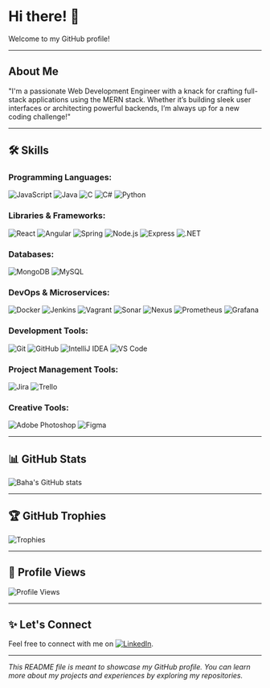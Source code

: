 # Hi there! 👋

Welcome to my GitHub profile!

---

## About Me

"I'm a passionate Web Development Engineer with a knack for crafting full-stack applications using the MERN stack. Whether it’s building sleek user interfaces or architecting powerful backends, I’m always up for a new coding challenge!"

---

## 🛠️ Skills

### **Programming Languages**:
![JavaScript](https://img.shields.io/badge/JavaScript-ES6+-yellow) ![Java](https://img.shields.io/badge/Java-8-orange) ![C](https://img.shields.io/badge/C-Programming-blue) ![C#](https://img.shields.io/badge/C%23-Framework-purple) ![Python](https://img.shields.io/badge/Python-3.8-green)

### **Libraries & Frameworks**:
![React](https://img.shields.io/badge/React-Hooks-blue) ![Angular](https://img.shields.io/badge/Angular-9.0-red) ![Spring](https://img.shields.io/badge/Spring-Boot-green) ![Node.js](https://img.shields.io/badge/Node.js-JS-orange) ![Express](https://img.shields.io/badge/Express-Node_Framework-lightgrey) ![.NET](https://img.shields.io/badge/.Net_Framework-C%23-purple)

### **Databases**:
![MongoDB](https://img.shields.io/badge/MongoDB-NoSQL-green) ![MySQL](https://img.shields.io/badge/MySQL-RDBMS-blue)

### **DevOps & Microservices**:
![Docker](https://img.shields.io/badge/Docker-20.10-blue) ![Jenkins](https://img.shields.io/badge/Jenkins-CI%2FCD-orange) ![Vagrant](https://img.shields.io/badge/Vagrant-VM_Automation-blue) ![Sonar](https://img.shields.io/badge/Sonar-Quality-gold) ![Nexus](https://img.shields.io/badge/Nexus-Repository_Management-yellowgreen) ![Prometheus](https://img.shields.io/badge/Prometheus-Monitoring-red) ![Grafana](https://img.shields.io/badge/Grafana-Dashboard-orange)

### **Development Tools**:
![Git](https://img.shields.io/badge/Git-Fully_Version_Control-green) ![GitHub](https://img.shields.io/badge/GitHub-Hosting-blue) ![IntelliJ IDEA](https://img.shields.io/badge/IntelliJ_IDEA-JetBrains-black) ![VS Code](https://img.shields.io/badge/VS%20Code-Microsoft-blue)

### **Project Management Tools**:
![Jira](https://img.shields.io/badge/Jira-Atlassian-blue) ![Trello](https://img.shields.io/badge/Trello-Project_Management-lightblue)

### **Creative Tools**:
![Adobe Photoshop](https://img.shields.io/badge/Adobe_Photoshop-Image_Editing-blue) ![Figma](https://img.shields.io/badge/Figma-Design-orange)

---

## 📊 GitHub Stats

![Baha's GitHub stats](https://github-readme-stats.vercel.app/api?username=BahaEddinDridi&show_icons=true&theme=radical)

---

## 🏆 GitHub Trophies

![Trophies](https://github-profile-trophy.vercel.app/?username=BahaEddinDridi&theme=dracula)

---

## 👀 Profile Views

![Profile Views](https://komarev.com/ghpvc/?username=BahaEddinDridi)

---

## ✨ Let's Connect

Feel free to connect with me on [![LinkedIn](https://img.shields.io/badge/LinkedIn-Baha%20Dridi-blue)](https://www.linkedin.com/in/baha-eddine-dridi-88b039203).

---

*This README file is meant to showcase my GitHub profile. You can learn more about my projects and experiences by exploring my repositories.*
